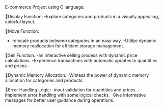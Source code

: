  E-commerce Project using C language:

📌Display Function:
-Explore categories and products in a visually appealing, colorful layout.

📌Move Function:
- relocate products between categories in an easy way.
-Utilize dynamic memory reallocation for efficient storage management.

📌Sell Function:
-an interactive selling process with dynamic price calculations.
-Experience transactions with automatic updates to quantities and prices.

📌Dynamic Memory Allocation:
-Witness the power of dynamic memory allocation for categories and products.

 📌Error Handling Logic:
-input validation for quantities and prices.
-Implement error handling with some logical checks.
-Give informative messages for better user guidance during operations.
